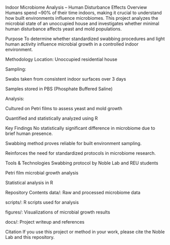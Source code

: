 Indoor Microbiome Analysis – Human Disturbance Effects
Overview
Humans spend ~90% of their time indoors, making it crucial to understand how built environments influence microbiomes. This project analyzes the microbial state of an unoccupied house and investigates whether minimal human disturbance affects yeast and mold populations.

Purpose
To determine whether standardized swabbing procedures and light human activity influence microbial growth in a controlled indoor environment.

Methodology
Location: Unoccupied residential house

Sampling:

Swabs taken from consistent indoor surfaces over 3 days

Samples stored in PBS (Phosphate Buffered Saline)

Analysis:

Cultured on Petri films to assess yeast and mold growth

Quantified and statistically analyzed using R

Key Findings
No statistically significant difference in microbiome due to brief human presence.

Swabbing method proves reliable for built environment sampling.

Reinforces the need for standardized protocols in microbiome research.

Tools & Technologies
Swabbing protocol by Noble Lab and REU students

Petri film microbial growth analysis

Statistical analysis in R

Repository Contents
data/: Raw and processed microbiome data

scripts/: R scripts used for analysis

figures/: Visualizations of microbial growth results

docs/: Project writeup and references

Citation
If you use this project or method in your work, please cite the Noble Lab and this repository.
